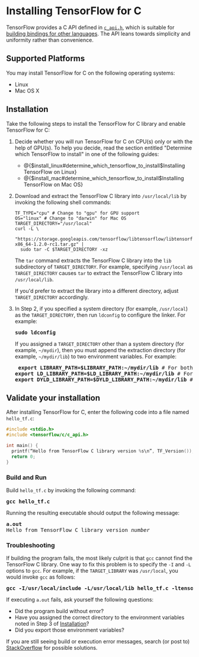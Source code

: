 # Installing TensorFlow for C

TensorFlow provides a C API defined in
[`c_api.h`](https://github.com/tensorflow/tensorflow/tree/master/c/c_api.h),
which is suitable for
[building bindings for other languages](https://www.tensorflow.org/extend/language_bindings).
The API leans towards simplicity and uniformity rather than convenience.


## Supported Platforms

You may install TensorFlow for C on the following operating systems:

  * Linux
  * Mac OS X


## Installation

Take the following steps to install the TensorFlow for C library and
enable TensorFlow for C:

  1. Decide whether you will run TensorFlow for C on CPU(s) only or
     with the help of GPU(s). To help you decide, read the section
     entitled "Determine which TensorFlow to install" in one of the
     following guides:

       * @{$install_linux#determine_which_tensorflow_to_install$Installing TensorFlow on Linux}
       * @{$install_mac#determine_which_tensorflow_to_install$Installing TensorFlow on Mac OS}

  2. Download and extract the TensorFlow C library into `/usr/local/lib` by
     invoking the following shell commands:

         TF_TYPE="cpu" # Change to "gpu" for GPU support
         OS="linux" # Change to "darwin" for Mac OS
         TARGET_DIRECTORY="/usr/local"
         curl -L \
           "https://storage.googleapis.com/tensorflow/libtensorflow/libtensorflow-${TF_TYPE}-${OS}-x86_64-1.2.0-rc1.tar.gz" |
           sudo tar -C $TARGET_DIRECTORY -xz

     The `tar` command extracts the TensorFlow C library into the `lib`
     subdirectory of `TARGET_DIRECTORY`. For example, specifying `/usr/local`
     as `TARGET_DIRECTORY` causes `tar` to extract the TensorFlow C library
     into `/usr/local/lib`.

     If you'd prefer to extract the library into a different directory,
     adjust `TARGET_DIRECTORY` accordingly.

  3. In Step 2, if you specified a system directory (for example, `/usr/local`)
     as the `TARGET_DIRECTORY`, then run `ldconfig` to configure the linker.
     For example:

     <pre><b>sudo ldconfig</b></pre>

     If you assigned a `TARGET_DIRECTORY` other than a system
     directory (for example, `~/mydir`), then you must append the extraction
     directory (for example, `~/mydir/lib`) to two environment variables.
     For example:

     <pre> <b>export LIBRARY_PATH=$LIBRARY_PATH:~/mydir/lib</b> # For both Linux and Mac OS X
     <b>export LD_LIBRARY_PATH=$LD_LIBRARY_PATH:~/mydir/lib</b> # For Linux only
     <b>export DYLD_LIBRARY_PATH=$DYLD_LIBRARY_PATH:~/mydir/lib</b> # For Mac OS X only</pre>



## Validate your installation

After installing TensorFlow for C, enter the following code into a file named
`hello_tf.c`:

```c
#include <stdio.h>
#include <tensorflow/c/c_api.h>

int main() {
  printf(“Hello from TensorFlow C library version %s\n”, TF_Version());
  return 0;
}
```

### Build and Run

Build `hello_tf.c` by invoking the following command:


<pre><b>gcc hello_tf.c</b></pre>


Running the resulting executable should output the following message:


<pre><b>a.out</b>
Hello from TensorFlow C library version <i>number</i></pre>


### Troubleshooting

If building the program fails, the most likely culprit is that `gcc` cannot
find the TensorFlow C library.  One way to fix this problem is to specify
the `-I` and `-L` options to `gcc`.  For example, if the `TARGET_LIBRARY`
was `/usr/local`, you would invoke `gcc` as follows:

<pre><b>gcc -I/usr/local/include -L/usr/local/lib hello_tf.c -ltensorflow</b></pre>

If executing `a.out` fails, ask yourself the following questions:

  * Did the program build without error?
  * Have you assigned the correct directory to the environment variables
    noted in Step 3 of [Installation](#installation)?
  * Did you export those environment variables?

If you are still seeing build or execution error messages, search (or post to)
[StackOverflow](www.stackoverflow.com/questions/tagged/tensorflow) for
possible solutions.


